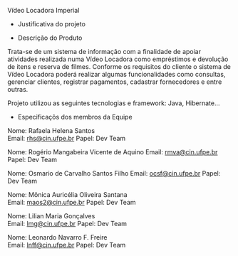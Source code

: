 Vídeo Locadora Imperial

- Justificativa do projeto


- Descrição do Produto

Trata-se de um sistema de informação com a finalidade de apoiar atividades realizada numa Vídeo Locadora como empréstimos e devolução de itens e reserva de filmes. Conforme os requisitos do cliente o sistema de Vídeo Locadora poderá realizar algumas funcionalidades como consultas, gerenciar clientes, registrar pagamentos, cadastrar fornecedores e entre outras.

Projeto utilizou as seguintes tecnologias e framework: Java, Hibernate...


- Especificaçõs dos membros da Equipe

Nome:  Rafaela Helena Santos	
Email: rhs@cin.ufpe.br
Papel: Dev Team

Nome:  Rogério Mangabeira Vicente de Aquino	
Email: rmva@cin.ufpe.br
Papel: Dev Team

Nome:  Osmario de Carvalho Santos Filho	
Email: ocsf@cin.ufpe.br
Papel: Dev Team

Nome:  Mônica Auricélia Oliveira Santana	
Email: maos2@cin.ufpe.br
Papel: Dev Team

Nome:  Lilian Maria Gonçalves	
Email: lmg@cin.ufpe.br
Papel: Dev Team

Nome:  Leonardo Navarro F. Freire	
Email: lnff@cin.ufpe.br
Papel: Dev Team
